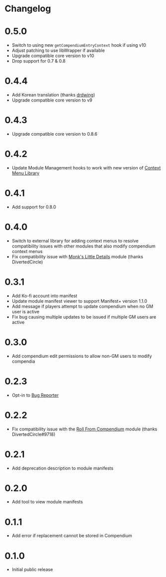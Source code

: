# Changelog

# 0.5.0
 - Switch to using new `getCompendiumEntryContext` hook if using v10
 - Adjust patching to use libWrapper if available
 - Upgrade compatible core version to v10
 - Drop support for 0.7 & 0.8

# 0.4.4
 - Add Korean translation (thanks [drdwing](https://github.com/drdwing))
 - Upgrade compatible core version to v9

# 0.4.3
 - Upgrade compatible core version to 0.8.6

# 0.4.2
 - Update Module Management hooks to work with new version of [Context Menu Library](https://github.com/arbron/fvtt-context-menu-library)

# 0.4.1
 - Add support for 0.8.0

# 0.4.0
 - Switch to external library for adding context menus to resolve compatibility issues with other modules that also modify compendium context menus
 - Fix compatibility issue with [Monk's Little Details](https://github.com/ironmonk88/monks-little-details) module (thanks DivertedCircle)

# 0.3.1
 - Add Ko-fi account into manifest
 - Update module manifest viewer to support Manifest+ version 1.1.0
 - Add message if players attempt to update compendium when no GM user is active
 - Fix bug causing multiple updates to be issued if multiple GM users are active

# 0.3.0
 - Add compendium edit permissions to allow non-GM users to modify compendia

# 0.2.3
 - Opt-in to [Bug Reporter](https://github.com/League-of-Foundry-Developers/bug-reporter)

# 0.2.2
 - Fix compatibility issue with the [Roll From Compendium](https://github.com/itamarcu/roll-from-compendium) module (thanks DivertedCircle#9718)

# 0.2.1
 - Add deprecation description to module manifests

# 0.2.0
 - Add tool to view module manifests

# 0.1.1
 - Add error if replacement cannot be stored in Compendium

# 0.1.0
 - Initial public release
